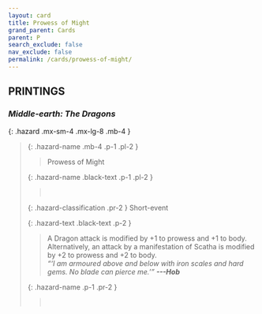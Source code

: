 ```yaml
---
layout: card
title: Prowess of Might
grand_parent: Cards
parent: P
search_exclude: false
nav_exclude: false
permalink: /cards/prowess-of-might/
---
```


## PRINTINGS


### _Middle-earth: The Dragons_

{: .hazard .mx-sm-4 .mx-lg-8 .mb-4 }
> {: .hazard-name .mb-4 .p-1 .pl-2 }
> > <div class="hazard-mp"></div>
> > <div class="card-name">Prowess of Might</div>
>
> {: .hazard-name .black-text .p-1 .pl-2 }
> > &nbsp;
>
> {: .hazard-classification .pr-2 }
> Short-event
>
> {: .hazard-text .black-text .p-2 }
> > A Dragon attack is modified by +1 to prowess and +1 to body. Alternatively, an attack by a manifestation of Scatha is modified by +2 to prowess and +2 to body. <br>_“‘I am armoured above and below with iron scales and hard gems. No blade can pierce me.’”_ ***---&#65279;Hob*** 
>
> {: .hazard-name .p-1 .pr-2 }
> > <div class="card-shield"></div>
> > <div class="card-corruption">&nbsp;</div>
